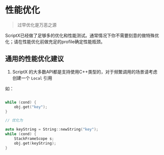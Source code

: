 # 性能优化

> 过早优化是万恶之源

ScriptX已经做了足够多的优化和性能测试。通常情况下你不需要刻意的做特殊优化；请在性能优化前做充足的profile确定性能瓶颈。

## 通用的性能优化建议

1. ScriptX 的大多数API都是支持使用C++类型的，对于频繁调用的场景请考虑创建一个 `Local` 引用

如：
```c++

while (cond) {
    obj.get("key");
}

// 优化为

auto keyString = String::newString("key");
while (cond) {
    StackFrameScope s;
    obj.get(keyString);
}

```